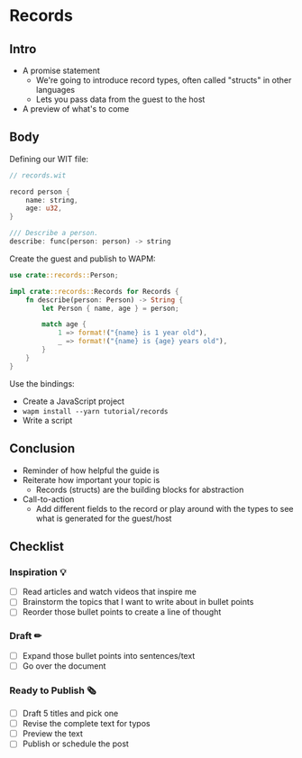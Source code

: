 # Records

## Intro

- A promise statement
  - We're going to introduce record types, often called "structs" in other
    languages
  - Lets you pass data from the guest to the host
- A preview of what's to come

## Body

Defining our WIT file:

```rust
// records.wit

record person {
    name: string,
    age: u32,
}

/// Describe a person.
describe: func(person: person) -> string
```

Create the guest and publish to WAPM:

```rs
use crate::records::Person;

impl crate::records::Records for Records {
    fn describe(person: Person) -> String {
        let Person { name, age } = person;

        match age {
            1 => format!("{name} is 1 year old"),
            _ => format!("{name} is {age} years old"),
        }
    }
}
```

Use the bindings:
- Create a JavaScript project
- `wapm install --yarn tutorial/records`
- Write a script

## Conclusion

- Reminder of how helpful the guide is
- Reiterate how important your topic is
  - Records (structs) are the building blocks for abstraction
- Call-to-action
  - Add different fields to the record or play around with the types to see
    what is generated for the guest/host

## Checklist

### Inspiration 💡

- [ ] Read articles and watch videos that inspire me
- [ ] Brainstorm the topics that I want to write about in bullet points
- [ ] Reorder those bullet points to create a line of thought

### Draft ✏

- [ ] Expand those bullet points into sentences/text
- [ ] Go over the document

### Ready to Publish 🗞

- [ ] Draft 5 titles and pick one
- [ ] Revise the complete text for typos
- [ ] Preview the text
- [ ] Publish or schedule the post
